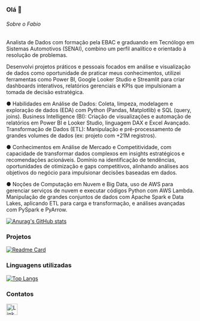 ### Olá 👋
###### Sobre o Fabio
Analista de Dados com formação pela EBAC e graduando em Tecnólogo em Sistemas Automotivos (SENAI), combino um perfil analítico e orientado à resolução de problemas.

Desenvolvi projetos práticos e pessoais focados em análise e visualização de dados como oportunidade de praticar meus conhecimentos, utilizei ferramentas como Power BI, Google Looker Studio e Streamlit para criar dashboards interativos, relatórios gerenciais e KPIs que impulsionam a tomada de decisão estratégica.

●	Habilidades em Análise de Dados: Coleta, limpeza, modelagem e exploração de dados (EDA) com Python (Pandas, Matplotlib) e SQL (query, joins). Business Intelligence (BI): Criação de visualizações e automação de relatórios em Power BI e Looker Studio, linguagem DAX e Excel Avançado. Transformação de Dados (ETL): Manipulação e pré-processamento de grandes volumes de dados (ex: projeto com +21M registros).

●	Conhecimentos  em  Análise de Mercado e Competitividade, com capacidade de transformar dados complexos em insights estratégicos e recomendações acionáveis. Domínio na identificação de tendências, oportunidades de otimização e gaps competitivos, alinhando análises aos objetivos do negócio para impulsionar decisões baseadas em dados.

●	Noções de Computação em Nuvem e Big Data,  uso de AWS para gerenciar serviços de nuvem e executar códigos Python com AWS Lambda. Manipulação de grandes conjuntos de dados com Apache Spark e Data Lakes, aplicando ETL para carga e transformação, e análises avançadas com PySpark e PyArrow.


[![Anurag's GitHub stats](https://github-readme-stats.vercel.app/api?username=fabiobaroliveira&show_icons=true&theme=dark)](https://github.com/fabiobaroliveira/github-readme-stats)

### Projetos

[![Readme Card](https://github-readme-stats.vercel.app/api/pin/?username=fabiobaroliveira&repo=python_automotive_group&theme=dark)](https://github.com/fabiobaroliveira/python_automotive_group)


### Linguagens utilizadas

[![Top Langs](https://github-readme-stats.vercel.app/api/top-langs/?username=fabiobaroliveira&layout=compact)](https://github.com/fabiobaroliveira/github-readme-stats)

### Contatos

[<img src='https://img.shields.io/badge/LinkedIn-0077B5?style=for-the-badge&logo=linkedin&logoColor=white' alt='Linkedin' height='30'>](https://www.linkedin.com/in/fbarbosaoliveira/)
